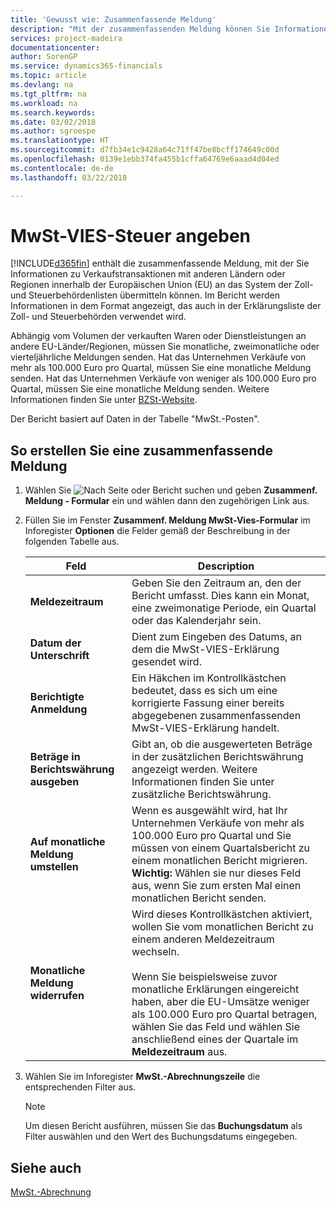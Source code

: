 ```yaml
---
title: 'Gewusst wie: Zusammenfassende Meldung'
description: "Mit der zusammenfassenden Meldung können Sie Informationen zu Verkaufstransaktionen mit anderen Ländern oder Regionen innerhalb der Europäischen Union (EU) an das System der Zoll- und Steuerbehördenlisten übermitteln."
services: project-madeira
documentationcenter: 
author: SorenGP
ms.service: dynamics365-financials
ms.topic: article
ms.devlang: na
ms.tgt_pltfrm: na
ms.workload: na
ms.search.keywords: 
ms.date: 03/02/2018
ms.author: sgroespe
ms.translationtype: HT
ms.sourcegitcommit: d7fb34e1c9428a64c71ff47be8bcff174649c00d
ms.openlocfilehash: 0139e1ebb374fa455b1cffa64769e6aaad4d04ed
ms.contentlocale: de-de
ms.lasthandoff: 03/22/2018

---
```

# <a name="declare-vat-vies-tax"></a>MwSt-VIES-Steuer angeben
[!INCLUDE[d365fin](../../includes/d365fin_md.md)] enthält die zusammenfassende Meldung, mit der Sie Informationen zu Verkaufstransaktionen mit anderen Ländern oder Regionen innerhalb der Europäischen Union (EU) an das System der Zoll- und Steuerbehördenlisten übermitteln können. Im Bericht werden Informationen in dem Format angezeigt, das auch in der Erklärungsliste der Zoll- und Steuerbehörden verwendet wird.  

Abhängig vom Volumen der verkauften Waren oder Dienstleistungen an andere EU-Länder/Regionen, müssen Sie monatliche, zweimonatliche oder vierteljährliche Meldungen senden. Hat das Unternehmen Verkäufe von mehr als 100.000 Euro pro Quartal, müssen Sie eine monatliche Meldung senden. Hat das Unternehmen Verkäufe von weniger als 100.000 Euro pro Quartal, müssen Sie eine monatliche Meldung senden. Weitere Informationen finden Sie unter  [BZSt-Website](http://go.microsoft.com/fwlink/?LinkId=204368).  

Der Bericht basiert auf Daten in der Tabelle "MwSt.-Posten".  

## <a name="to-declare-vat-vies-tax"></a>So erstellen Sie eine zusammenfassende Meldung  

1.  Wählen Sie ![Nach Seite oder Bericht suchen](../../media/ui-search/search_small.png "Symbol nach Seite oder Bericht suchen") und geben **Zusammenf. Meldung - Formular** ein und wählen dann den zugehörigen Link aus.  
2.  Füllen Sie im Fenster **Zusammenf. Meldung MwSt-Vies-Formular** im Inforegister **Optionen** die Felder gemäß der Beschreibung in der folgenden Tabelle aus.  

    |Feld|Description|  
    |---------------------------------|---------------------------------------|  
    |**Meldezeitraum**|Geben Sie den Zeitraum an, den der Bericht umfasst. Dies kann ein Monat, eine zweimonatige Periode, ein Quartal oder das Kalenderjahr sein.|  
    |**Datum der Unterschrift**|Dient zum Eingeben des Datums, an dem die MwSt-VIES-Erklärung gesendet wird.|  
    |**Berichtigte Anmeldung**|Ein Häkchen im Kontrollkästchen bedeutet, dass es sich um eine korrigierte Fassung einer bereits abgegebenen zusammenfassenden MwSt-VIES-Erklärung handelt.|  
    |**Beträge in Berichtswährung ausgeben**|Gibt an, ob die ausgewerteten Beträge in der zusätzlichen Berichtswährung angezeigt werden. Weitere Informationen finden Sie unter zusätzliche Berichtswährung.|  
    |**Auf monatliche Meldung umstellen**|Wenn es ausgewählt wird, hat Ihr Unternehmen Verkäufe von mehr als 100.000 Euro pro Quartal und Sie müssen von einem Quartalsbericht zu einem monatlichen Bericht migrieren. **Wichtig:** Wählen sie nur dieses Feld aus, wenn Sie zum ersten Mal einen monatlichen Bericht senden.|  
    |**Monatliche Meldung widerrufen**|Wird dieses Kontrollkästchen aktiviert, wollen Sie vom monatlichen Bericht zu einem anderen Meldezeitraum wechseln.<br /><br /> Wenn Sie beispielsweise zuvor monatliche Erklärungen eingereicht haben, aber die EU-Umsätze weniger als 100.000 Euro pro Quartal betragen, wählen Sie das Feld und wählen Sie anschließend eines der Quartale im **Meldezeitraum** aus.|  

3.  Wählen Sie im Inforegister **MwSt.-Abrechnungszeile** die entsprechenden Filter aus.  

    > [!NOTE]  
    >  Um diesen Bericht ausführen, müssen Sie das **Buchungsdatum** als Filter auswählen und den Wert des Buchungsdatums eingegeben.  

## <a name="see-also"></a>Siehe auch  
[MwSt.-Abrechnung](vat-reporting.md)

